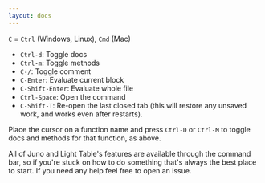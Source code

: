 ```yaml
---
layout: docs
---
```

`C` = `Ctrl` (Windows, Linux), `Cmd` (Mac)

* `Ctrl-d`: Toggle docs
* `Ctrl-m`: Toggle methods
* `C-/`: Toggle comment
* `C-Enter`: Evaluate current block
* `C-Shift-Enter`: Evaluate whole file
* `Ctrl-Space`: Open the command
* `C-Shift-T`: Re-open the last closed tab (this will restore any unsaved work, and works even after restarts).

Place the cursor on a function name and press `Ctrl-D` or `Ctrl-M` to toggle docs and methods for that function, as above.

All of Juno and Light Table's features are available through the command bar, so if you're stuck on how to do something that's always the best place to start. If you need any help feel free to open an issue.
